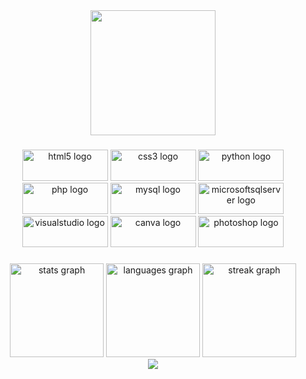 <div align="center">
  <img height="200" src="https://media.tenor.com/aCE-S-0HIEgAAAAC/coucou-salut.gif"  />
</div>

###

<div align="center">
  <img src="https://cdn.jsdelivr.net/gh/devicons/devicon/icons/html5/html5-original.svg" height="50" width="137" alt="html5 logo"  />
  <img src="https://cdn.jsdelivr.net/gh/devicons/devicon/icons/css3/css3-original.svg" height="50" width="137" alt="css3 logo"  />
  <img src="https://cdn.jsdelivr.net/gh/devicons/devicon/icons/python/python-original.svg" height="50" width="137" alt="python logo"  />
  <img src="https://cdn.jsdelivr.net/gh/devicons/devicon/icons/php/php-original.svg" height="50" width="137" alt="php logo"  />
  <img src="https://cdn.jsdelivr.net/gh/devicons/devicon/icons/mysql/mysql-original.svg" height="50" width="137" alt="mysql logo"  />
  <img src="https://cdn.jsdelivr.net/gh/devicons/devicon/icons/microsoftsqlserver/microsoftsqlserver-plain.svg" height="50" width="137" alt="microsoftsqlserver logo"  />
  <img src="https://cdn.jsdelivr.net/gh/devicons/devicon/icons/visualstudio/visualstudio-plain.svg" height="50" width="137" alt="visualstudio logo"  />
  <img src="https://cdn.jsdelivr.net/gh/devicons/devicon/icons/canva/canva-original.svg" height="50" width="137" alt="canva logo"  />
  <img src="https://cdn.jsdelivr.net/gh/devicons/devicon/icons/photoshop/photoshop-plain.svg" height="50" width="137" alt="photoshop logo"  />
</div>

###

<div align="center">
  <img src="https://github-readme-stats.vercel.app/api?username=luucasmnd&hide_title=false&hide_rank=false&show_icons=true&include_all_commits=false&count_private=false&disable_animations=false&theme=discord_old_blurple&locale=fr&hide_border=true&order=1&custom_title=@luucasmnd stats" height="150" alt="stats graph"  />
  <img src="https://github-readme-stats.vercel.app/api/top-langs?username=luucasmnd&locale=fr&hide_title=false&layout=compact&card_width=320&langs_count=10&theme=discord_old_blurple&hide_border=true&order=2&custom_title=Langages" height="150" alt="languages graph"  />
  <img src="https://streak-stats.demolab.com?user=luucasmnd&locale=fr&mode=daily&theme=discord_old_blurple&hide_border=true&border_radius=10&date_format=j/n[/Y]&order=3" height="150" alt="streak graph"  />
</div>

<div align="center">
  <img src="https://profile-counter.glitch.me/luucasmnd/count.svg?"  />
</div>

###
